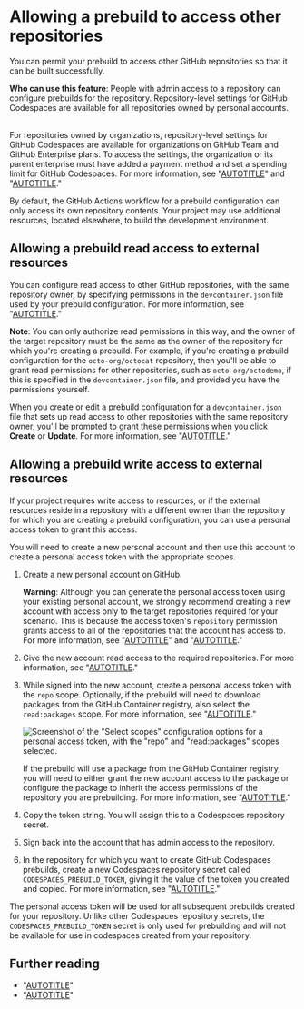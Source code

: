 # Allowing a prebuild to access other repositories

You can permit your prebuild to access other GitHub repositories so that it can be built successfully.

**Who can use this feature**: People with admin access to a repository can configure prebuilds for the repository.
Repository-level settings for GitHub Codespaces are available for all repositories owned by personal accounts. <br><br>

For repositories owned by organizations, repository-level settings for GitHub Codespaces are available for organizations on GitHub Team and GitHub Enterprise plans. To access the settings, the organization or its parent enterprise must have added a payment method and set a spending limit for GitHub Codespaces. For more information, see "[AUTOTITLE](/codespaces/managing-codespaces-for-your-organization/choosing-who-owns-and-pays-for-codespaces-in-your-organization)" and "[AUTOTITLE](/get-started/learning-about-github/githubs-plans)."

By default, the GitHub Actions workflow for a prebuild configuration can only access its own repository contents. Your project may use additional resources, located elsewhere, to build the development environment.

## Allowing a prebuild read access to external resources

You can configure read access to other GitHub repositories, with the same repository owner, by specifying permissions in the `devcontainer.json` file used by your prebuild configuration. For more information, see "[AUTOTITLE](/codespaces/managing-your-codespaces/managing-repository-access-for-your-codespaces)."

<div class="ghd-spotlight ghd-spotlight-note border rounded-1 my-3 p-3 f5 color-border-accent-emphasis color-bg-accent">

**Note**: You can only authorize read permissions in this way, and the owner of the target repository must be the same as the owner of the repository for which you're creating a prebuild. For example, if you're creating a prebuild configuration for the `octo-org/octocat` repository, then you'll be able to grant read permissions for other repositories, such as `octo-org/octodemo`, if this is specified in the `devcontainer.json` file, and provided you have the permissions yourself.

</div>

When you create or edit a prebuild configuration for a `devcontainer.json` file that sets up read access to other repositories with the same repository owner, you'll be prompted to grant these permissions when you click **Create** or **Update**. For more information, see "[AUTOTITLE](/codespaces/prebuilding-your-codespaces/configuring-prebuilds#configuring-prebuilds)."

## Allowing a prebuild write access to external resources

If your project requires write access to resources, or if the external resources reside in a repository with a different owner than the repository for which you are creating a prebuild configuration, you can use a personal access token to grant this access.

You will need to create a new personal account and then use this account to create a personal access token with the appropriate scopes.

1. Create a new personal account on GitHub.

   <div class="ghd-spotlight ghd-spotlight-warning border rounded-1 my-3 p-3 f5 color-border-danger-emphasis color-bg-danger">

   **Warning**: Although you can generate the personal access token using your existing personal account, we strongly recommend creating a new account with access only to the target repositories required for your scenario. This is because the access token's `repository` permission grants access to all of the repositories that the account has access to. For more information, see "[AUTOTITLE](/get-started/signing-up-for-github/signing-up-for-a-new-github-account)" and "[AUTOTITLE](/actions/security-guides/security-hardening-for-github-actions#considering-cross-repository-access)."

   </div>
1. Give the new account read access to the required repositories. For more information, see "[AUTOTITLE](/organizations/managing-user-access-to-your-organizations-repositories/managing-repository-roles/managing-an-individuals-access-to-an-organization-repository)."
1. While signed into the new account, create a personal access token with the `repo` scope. Optionally, if the prebuild will need to download packages from the GitHub Container registry, also select the `read:packages` scope. For more information, see "[AUTOTITLE](/authentication/keeping-your-account-and-data-secure/managing-your-personal-access-tokens)."

   ![Screenshot of the "Select scopes" configuration options for a personal access token, with the "repo" and "read:packages" scopes selected.](/assets/images/help/codespaces/prebuilds-select-scopes.png)

   If the prebuild will use a package from the GitHub Container registry, you will need to either grant the new account access to the package or configure the package to inherit the access permissions of the repository you are prebuilding. For more information, see "[AUTOTITLE](/packages/learn-github-packages/configuring-a-packages-access-control-and-visibility)."

1. Copy the token string. You will assign this to a Codespaces repository secret.
1. Sign back into the account that has admin access to the repository.
1. In the repository for which you want to create GitHub Codespaces prebuilds, create a new Codespaces repository secret called `CODESPACES_PREBUILD_TOKEN`, giving it the value of the token you created and copied. For more information, see "[AUTOTITLE](/codespaces/managing-codespaces-for-your-organization/managing-secrets-for-your-repository-and-organization-for-github-codespaces#adding-secrets-for-a-repository)."

The personal access token will be used for all subsequent prebuilds created for your repository. Unlike other Codespaces repository secrets, the `CODESPACES_PREBUILD_TOKEN` secret is only used for prebuilding and will not be available for use in codespaces created from your repository.

## Further reading

- "[AUTOTITLE](/codespaces/prebuilding-your-codespaces/configuring-prebuilds)"
- "[AUTOTITLE](/codespaces/troubleshooting/troubleshooting-prebuilds)"
